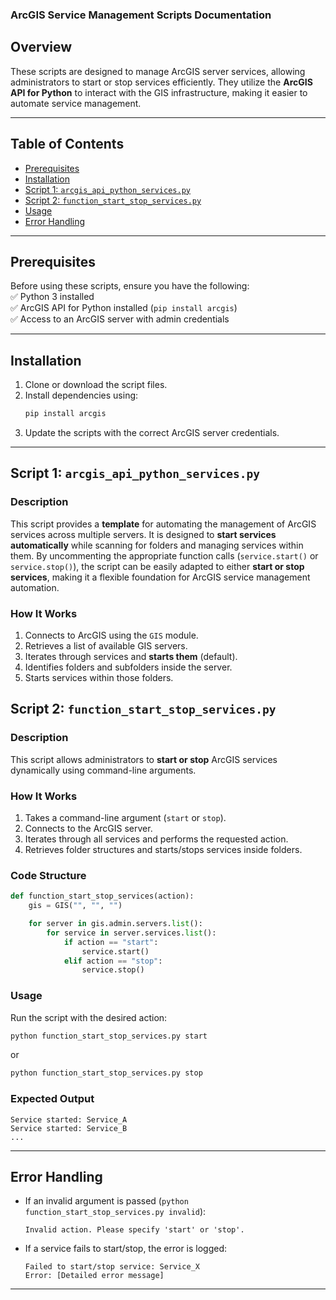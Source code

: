 ### **ArcGIS Service Management Scripts Documentation**  

## **Overview**  
These scripts are designed to manage ArcGIS server services, allowing administrators to start or stop services efficiently. They utilize the **ArcGIS API for Python** to interact with the GIS infrastructure, making it easier to automate service management.

---

## **Table of Contents**  
- [Prerequisites](#prerequisites)  
- [Installation](#installation)  
- [Script 1: `arcgis_api_python_services.py`](#script-1-arcgis_api_python_servicespy)  
- [Script 2: `function_start_stop_services.py`](#script-2-function_start_stop_servicespy)  
- [Usage](#usage)  
- [Error Handling](#error-handling)

---

## **Prerequisites**  
Before using these scripts, ensure you have the following:  
✅ Python 3 installed  
✅ ArcGIS API for Python installed (`pip install arcgis`)  
✅ Access to an ArcGIS server with admin credentials  

---

## **Installation**  
1. Clone or download the script files.  
2. Install dependencies using:  
   ```bash
   pip install arcgis
   ```
3. Update the scripts with the correct ArcGIS server credentials.  

---

## **Script 1: `arcgis_api_python_services.py`**  

### **Description**  
This script provides a **template** for automating the management of ArcGIS services across multiple servers. It is designed to **start services automatically** while scanning for folders and managing services within them. By uncommenting the appropriate function calls (`service.start()` or `service.stop()`), the script can be easily adapted to either **start or stop services**, making it a flexible foundation for ArcGIS service management automation.

### **How It Works**
1. Connects to ArcGIS using the `GIS` module.  
2. Retrieves a list of available GIS servers.  
3. Iterates through services and **starts them** (default).  
4. Identifies folders and subfolders inside the server.  
5. Starts services within those folders.  


## **Script 2: `function_start_stop_services.py`**  

### **Description**  
This script allows administrators to **start or stop** ArcGIS services dynamically using command-line arguments.  

### **How It Works**
1. Takes a command-line argument (`start` or `stop`).  
2. Connects to the ArcGIS server.  
3. Iterates through all services and performs the requested action.  
4. Retrieves folder structures and starts/stops services inside folders.  

### **Code Structure**
```python
def function_start_stop_services(action):
    gis = GIS("", "", "")

    for server in gis.admin.servers.list():
        for service in server.services.list():
            if action == "start":
                service.start()
            elif action == "stop":
                service.stop()
```

### **Usage**
Run the script with the desired action:  
```bash
python function_start_stop_services.py start
```
or  
```bash
python function_start_stop_services.py stop
```

### **Expected Output**
```
Service started: Service_A
Service started: Service_B
...
```

---

## **Error Handling**
- If an invalid argument is passed (`python function_start_stop_services.py invalid`):  
  ```
  Invalid action. Please specify 'start' or 'stop'.
  ```
- If a service fails to start/stop, the error is logged:  
  ```
  Failed to start/stop service: Service_X
  Error: [Detailed error message]
  ```

---